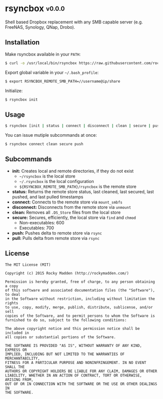 # rsyncbox <sub><sup>v0.0.0</sup></sub>

Shell based Dropbox replacement with any SMB capable server (e.g. FreeNAS, Synology, QNap, Drobo).

## Installation
Make rsyncbox available in your `PATH`:

```bash
$ curl -o /usr/local/bin/rsyncbox https://raw.githubusercontent.com/rockymadden/rsyncbox/master/rsyncbox.sh && chmod 0755 /usr/local/bin/rsyncbox
```

Export global variable in your `~/.bash_profile`:

```bash
$ export RSYNCBOX_REMOTE_SMB_PATH=//username@ip/share
```

Initialize:

```bash
$ rsyncbox init
```

## Usage

```bash
$ rsyncbox [init | status | connect | disconnect | clean | secure | push | pull]
```

You can issue mutiple subcommands at once:

```bash
$ rsyncbox connect clean secure push
```

## Subcommands
* __init:__ Creates local and remote directories, if they do not exist
  * `~/rsyncbox` is the local store
  * `~/.rsyncbox` is the local configuration
  * `${RSYNCBOX_REMOTE_SMB_PATH}/rsyncbox` is the remote store
* __status:__ Returns the remote store status, last cleaned, last secured, last pushed, and last pulled timestamps
* __connect:__ Connects to the remote store via `mount_smbfs`
* __disconnect:__ Disconnects from the remote store via `unmount`
* __clean:__ Removes all `.DS_Store` files from the local store
* __secure:__ Secures, efficiently, the local store via `find` and `chmod`
  * Non-executables: 600
  * Executables: 700 
* __push:__ Pushes delta to remote store via `rsync`
* __pull:__ Pulls delta from remote store via `rsync`

## License

```
The MIT License (MIT)

Copyright (c) 2015 Rocky Madden (http://rockymadden.com/)

Permission is hereby granted, free of charge, to any person obtaining a copy
of this software and associated documentation files (the "Software"), to deal
in the Software without restriction, including without limitation the rights
to use, copy, modify, merge, publish, distribute, sublicense, and/or sell
copies of the Software, and to permit persons to whom the Software is
furnished to do so, subject to the following conditions:

The above copyright notice and this permission notice shall be included in
all copies or substantial portions of the Software.

THE SOFTWARE IS PROVIDED "AS IS", WITHOUT WARRANTY OF ANY KIND, EXPRESS OR
IMPLIED, INCLUDING BUT NOT LIMITED TO THE WARRANTIES OF MERCHANTABILITY,
FITNESS FOR A PARTICULAR PURPOSE AND NONINFRINGEMENT. IN NO EVENT SHALL THE
AUTHORS OR COPYRIGHT HOLDERS BE LIABLE FOR ANY CLAIM, DAMAGES OR OTHER
LIABILITY, WHETHER IN AN ACTION OF CONTRACT, TORT OR OTHERWISE, ARISING FROM,
OUT OF OR IN CONNECTION WITH THE SOFTWARE OR THE USE OR OTHER DEALINGS IN
THE SOFTWARE.
```